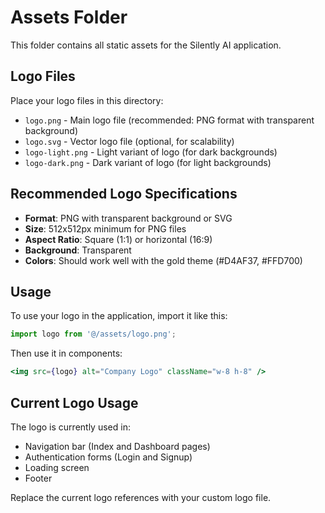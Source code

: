 # Assets Folder

This folder contains all static assets for the Silently AI application.

## Logo Files

Place your logo files in this directory:

- `logo.png` - Main logo file (recommended: PNG format with transparent background)
- `logo.svg` - Vector logo file (optional, for scalability)
- `logo-light.png` - Light variant of logo (for dark backgrounds)
- `logo-dark.png` - Dark variant of logo (for light backgrounds)

## Recommended Logo Specifications

- **Format**: PNG with transparent background or SVG
- **Size**: 512x512px minimum for PNG files
- **Aspect Ratio**: Square (1:1) or horizontal (16:9)
- **Background**: Transparent
- **Colors**: Should work well with the gold theme (#D4AF37, #FFD700)

## Usage

To use your logo in the application, import it like this:

```typescript
import logo from '@/assets/logo.png';
```

Then use it in components:

```jsx
<img src={logo} alt="Company Logo" className="w-8 h-8" />
```

## Current Logo Usage

The logo is currently used in:
- Navigation bar (Index and Dashboard pages)
- Authentication forms (Login and Signup)
- Loading screen
- Footer

Replace the current logo references with your custom logo file.